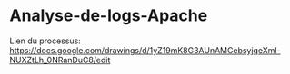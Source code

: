 # Analyse-de-logs-Apache
Lien du processus:
https://docs.google.com/drawings/d/1yZ19mK8G3AUnAMCebsyjqeXml-NUXZtLh_0NRanDuC8/edit
